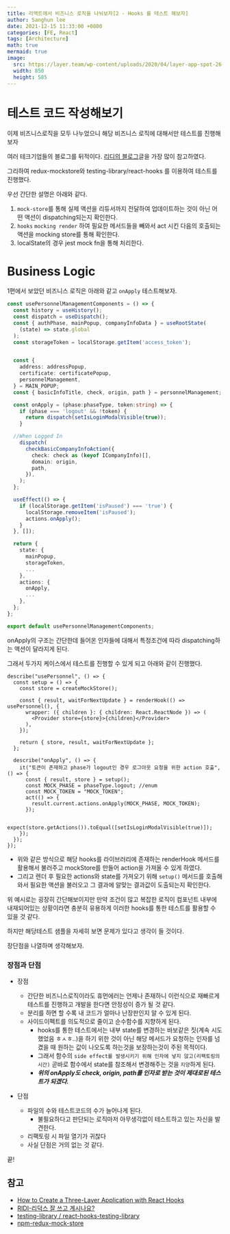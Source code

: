 ```yaml
---
title: 리액트에서 비즈니스 로직을 나눠보자[2 - Hooks 를 테스트 해보자]
author: Sanghun lee
date: 2021-12-15 11:33:00 +0800
categories: [FE, React]
tags: [Architecture]
math: true
mermaid: true
image:
  src: https://layer.team/wp-content/uploads/2020/04/layer-app-spot-26-best-field-data-software-revit-addin-manage.png
  width: 850
  height: 585
---
```


# 테스트 코드 작성해보기

이제 비즈니스로직을 모두 나누었으니 해당 비즈니스 로직에 대해서만 테스트를 진행해보자

여러 테크기업들의 블로그를 뒤적이다. [리디의 블로그](https://ridicorp.com/story/how-to-use-redux-in-ridi/)글을 가장 많이 참고하였다.

그리하여 redux-mockstore와 testing-library/react-hooks 를 이용하여 테스트를 진행했다.

우선 간단한 설명은 아래와 같다.

1. `mock-store`를 통해 실제 액션을 리듀서까지 전달하여 업데이트하는 것이 아닌 어떤 액션이 dispatching되는지 확인한다.
2. `hooks` `mocking render` 하여 필요한 메서드들을 빼와서 act 시킨 다음의 호출되는 액션을 mocking store를 통해 확인한다.
3. localState의 경우 jest mock fn을 통해 처리한다.

# Business Logic

1편에서 보았던 비즈니스 로직은 아래와 같고 `onApply` 테스트해보자.

```ts
const usePersonnelManagementComponents = () => {
  const history = useHistory();
  const dispatch = useDispatch();
  const { authPhase, mainPopup, companyInfoData } = useRootState(
    (state) => state.global
  );
  const storageToken = localStorage.getItem('access_token');


  const {
    address: addressPopup,
    certificate: certificatePopup,
    personnelManagement,
  } = MAIN_POPUP;
  const { basicInfoTitle, check, origin, path } = personnelManagement;

  const onApply = (phase:phaseType, token:string) => {
    if (phase === 'logout' && !token) {
      return dispatch(setIsLoginModalVisible(true));
    }

  //When Logged In
    dispatch(
      checkBasicCompanyInfoAction({
        check: check as (keyof ICompanyInfo)[],
        domain: origin,
        path,
      }),
    );
  };

  useEffect(() => {
    if (localStorage.getItem('isPaused') === 'true') {
      localStorage.removeItem('isPaused');
      actions.onApply();
    }
  }, []);

  return {
    state: {
      mainPopup,
      storageToken,
      ...
    },
    actions: {
      onApply,
      ...
    },
  };
};

export default usePersonnelManagementComponents;
```

onApply의 구조는 간단한데 들어온 인자들에 대해서 특정조건에 따라 dispatching하는 액션이 달라지게 된다.

그래서 두가지 케이스에서 테스트를 진행할 수 있게 되고 아래와 같이 진행했다.

```tsx
describe("usePersonnel", () => {
  const setup = () => {
    const store = createMockStore();

    const { result, waitForNextUpdate } = renderHook(() => usePersonnel(), {
      wrapper: ({ children }: { children: React.ReactNode }) => (
        <Provider store={store}>{children}</Provider>
      ),
    });

    return { store, result, waitForNextUpdate };
  };

  describe("onApply", () => {
    it("토큰이 존재하고 phase가 logout인 경우 로그아웃 요청을 위한 action 호출", () => {
      const { result, store } = setup();
      const MOCK_PHASE = phaseType.logout; //enum
      const MOCK_TOKEN = "MOCK_TOKEN";
      act(() => {
        result.current.actions.onApply(MOCK_PHASE, MOCK_TOKEN);
      });

      expect(store.getActions()).toEqual([setIsLoginModalVisible(true)]);
    });
  });
});
```

- 위와 같은 방식으로 해당 hooks를 라이브러리에 존재하는 renderHook 메서드를 활용해서 불러주고 mockStore를 만들어 action을 가져올 수 있게 하였다.
- 그리고 렌더 후 필요한 actions와 state를 가져오기 위해 `setup()` 메서드를 호출해와서 필요한 액션을 불러오고 그 결과에 알맞는 결과값이 도출되는지 확인한다.

위 예시로는 굉장히 간단해보이지만 만약 조건이 많고 복잡한 로직이 컴포넌트 내부에 내재되어있는 상황이라면 충분히 유용하게 이러한 hooks를 통한 테스트를 활용할 수 있을 것 같다.

하지만 해당테스트 샘플을 자세히 보면 문제가 있다고 생각이 들 것이다.

장단점을 나열하며 생각해보자.

### 장점과 단점

- 장점

  - 간단한 비즈니스로직이라도 휴먼에러는 언제나 존재하니 이런식으로 재빠르게 테스트를 진행하고 개발을 한다면 안정성이 증가 될 것 같다.
  - 분리를 하면 할 수록 내 코드가 얼마나 난장판인지 알 수 있게 된다.
  - 사이드이펙트를 의도적으로 줄이고 순수함수를 지향하게 된다.
    - hooks를 통한 테스트에서는 내부 state를 변경하는 바보같은 짓(계속 시도했었음 ㅎㅅㅎ..)을 하기 위한 것이 아닌 해당 메서드가 요청하는 인자를 넘겼을 때 원하는 값이 나오도록 하는것을 보장하는것이 주된 목적이다.
    - 그래서 함수의 `side effect를 발생시키기 위해 인자에 넣지 않고(리팩토링의 시간)` 곧바로 함수에서 state를 참조해서 변경해주는 것을 `지양`하게 된다.
    - **_위의 onApply도 check, origin, path를 인자로 받는 것이 제대로된 테스트가 되겠다._**

- 단점
  - 파일의 수와 테스트코드의 수가 늘어나게 된다.
    - 불필요하다고 판단되는 로직마저 아무생각없이 테스트하고 있는 자신을 발견한다.
  - 리팩토링 시 파일 열기가 귀찮다
  - 사실 단점은 거의 없는 것 같다.

끝!

## 참고

- [How to Create a Three-Layer Application with React Hooks](https://medium.com/dailyjs/how-to-create-a-three-layer-application-with-react-hooks-2efba9ba345f)
- [RIDI-리덕스 잘 쓰고 계시나요?](https://ridicorp.com/story/how-to-use-redux-in-ridi/)
- [testing-library / react-hooks-testing-library](https://github.com/testing-library/react-hooks-testing-library)
- [npm-redux-mock-store](https://www.npmjs.com/package/redux-mock-store)
